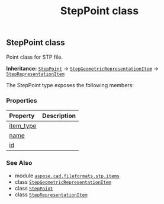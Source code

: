 ﻿---
title: StepPoint class
second_title: Aspose.CAD for Python via .NET API References
description: 
type: docs
weight: 500
url: /python-net/aspose.cad.fileformats.stp.items/steppoint/
is_root: false
---

## StepPoint class

Point class for STP file.



**Inheritance:** [`StepPoint`](/cad/python-net/aspose.cad.fileformats.stp.items/steppoint) → 
[`StepGeometricRepresentationItem`](/cad/python-net/aspose.cad.fileformats.stp.items/stepgeometricrepresentationitem) → 
[`StepRepresentationItem`](/cad/python-net/aspose.cad.fileformats.stp.items/steprepresentationitem)



The StepPoint type exposes the following members:

### Properties
| Property | Description |
| :- | :- |
| [item_type](/cad/python-net/aspose.cad.fileformats.stp.items/steppoint/item_type) |  |
| [name](/cad/python-net/aspose.cad.fileformats.stp.items/steppoint/name) |  |
| [id](/cad/python-net/aspose.cad.fileformats.stp.items/steppoint/id) |  |



### See Also
* module [`aspose.cad.fileformats.stp.items`](..)
* class [`StepGeometricRepresentationItem`](/cad/python-net/aspose.cad.fileformats.stp.items/stepgeometricrepresentationitem)
* class [`StepPoint`](/cad/python-net/aspose.cad.fileformats.stp.items/steppoint)
* class [`StepRepresentationItem`](/cad/python-net/aspose.cad.fileformats.stp.items/steprepresentationitem)
